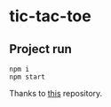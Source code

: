 # tic-tac-toe

## Project run

```
npm i
npm start
```

Thanks to [this](https://github.com/shammadahmed/tic-tac-toe-game) repository.

